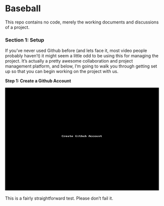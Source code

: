 # Baseball

This repo contains no code, merely the working documents and discussions of a project.

### Section 1: Setup

If you’ve never used Github before (and lets face it, most video people probably haven’t) it might seem a little odd to be using this for managing the project. It’s actually a pretty awesome collaboration and project management platform, and below, I’m going to walk you through getting set up so that you can begin working on the project with us.

**Step 1: Create a Github Account**

![Create a Github Account](img/githubAccountSetup.gif)

This is a fairly straightforward test. Please don’t fail it.
